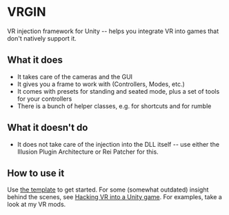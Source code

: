 # VRGIN
VR injection framework for Unity -- helps you integrate VR into games that don't natively support it.

## What it does
- It takes care of the cameras and the GUI
- It gives you a frame to work with (Controllers, Modes, etc.)
- It comes with presets for standing and seated mode, plus a set of tools for your controllers
- There is a bunch of helper classes, e.g. for shortcuts and for rumble

## What it doesn't do
- It does not take care of the injection into the DLL itself -- use either the Illusion Plugin Architecture or Rei Patcher for this.

## How to use it

Use [the template](https://github.com/Eusth/VRGIN.Template) to get started. For some (somewhat outdated) insight behind the scenes,  see [Hacking VR into a Unity game](https://github.com/Eusth/VRGIN/wiki/Hacking-VR-into-a-Unity-game). For examples, take a look at my VR mods.
